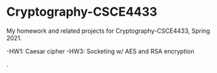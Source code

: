 # Cryptography-CSCE4433

My homework and related projects for Cryptography-CSCE4433, Spring 2021.

-HW1: Caesar cipher
-HW3: Socketing w/ AES and RSA encryption

.
